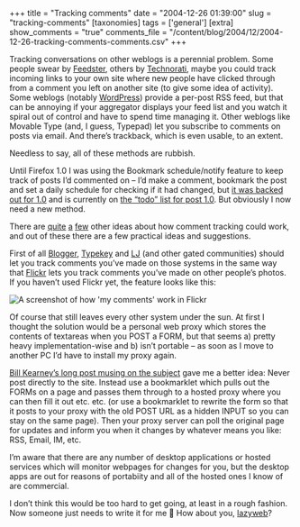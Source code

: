+++
title = "Tracking comments"
date = "2004-12-26 01:39:00"
slug = "tracking-comments"
[taxonomies]
tags = ['general']
[extra]
show_comments = "true"
comments_file = "/content/blog/2004/12/2004-12-26-tracking-comments-comments.csv"
+++

Tracking conversations on other weblogs is a perennial problem. Some people swear by [Feedster](http://www.feedster.com), others by [Technorati](http://www.technorati.com/), maybe you could track incoming links to your own site where new people have clicked through from a comment you left on another site (to give some idea of activity). Some weblogs (notably [WordPress](http://wordpress.org/)) provide a per-post RSS feed, but that can be annoying if your aggregator displays your feed list and you watch it spiral out of control and have to spend time managing it. Other weblogs like Movable Type (and, I guess, Typepad) let you subscribe to comments on posts via email. And there’s trackback, which is even usable, to an extent.

Needless to say, all of these methods are rubbish.

Until Firefox 1.0 I was using the Bookmark schedule/notify feature to keep track of posts I’d commented on – I’d make a comment, bookmark the post and set a daily schedule for checking if it had changed, but [it was backed out for 1.0](https://bugzilla.mozilla.org/show_bug.cgi?id=253478) and is currently on [the “todo” list for post 1.0](http://wiki.mozilla.org/index.php/Firefox:Branch_Landing). But obviously I now need a new method.

There are [quite](http://weblogs.asp.net/kclemson/archive/2004/03/12/88935.aspx "tracking with Newsgator and Outlook 2003") [a](http://davextreme.com/2004/03/typekey_and_the "TypeKey and the Benefits of Centralization") [few](http://www.ideaspace.net/users/wkearney/archives/entries/000391.html "Weaving a rich comment path") other ideas about how comment tracking could work, and out of these there are a few practical ideas and suggestions.

First of all [Blogger](http://www.blogger.com), [Typekey](https://www.typekey.com/) and [LJ](http://www.livejournal.com/) (and other gated communities) should let you track comments you’ve made on those systems in the same way that [Flickr](http://www.flickr.com/) lets you track comments you’ve made on other people’s photos. If you haven’t used Flickr yet, the feature looks like this:

![A screenshot of how 'my comments' work in Flickr](/images/flickr-mycomments.png "How 'my comments' work in Flickr")

Of course that still leaves every other system under the sun. At first I thought the solution would be a personal web proxy which stores the contents of textareas when you POST a FORM, but that seems a) pretty heavy implementation-wise and b) isn’t portable – as soon as I move to another PC I’d have to install my proxy again.

[Bill Kearney’s long post musing on the subject](http://www.ideaspace.net/users/wkearney/archives/entries/000391.html) gave me a better idea: Never post directly to the site. Instead use a bookmarklet which pulls out the FORMs on a page and passes them through to a hosted proxy where you can then fill it out etc. etc. (or use a bookmarklet to rewrite the form so that it posts to your proxy with the old POST URL as a hidden INPUT so you can stay on the same page). Then your proxy server can poll the original page for updates and inform you when it changes by whatever means you like: RSS, Email, IM, etc.

I’m aware that there are any number of desktop applications or hosted services which will monitor webpages for changes for you, but the desktop apps are out for reasons of portabiity and all of the hosted ones I know of are commercial.

I don’t think this would be too hard to get going, at least in a rough fashion. Now someone just needs to write it for me 🙂 How about you, [lazyweb](http://www.lazyweb.org)?
